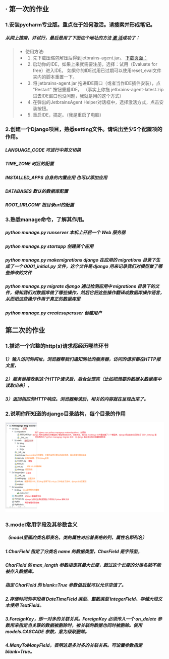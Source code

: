 ## · 第一次的作业
### 1.安装pycharm专业版。重点在于如何激活。请搜索并形成笔记。
##### 从网上搜索，并试行，最后是用了下面这个地址的方法 [激 活](https://zhile.io/2018/08/17/jetbrains-license-server-crack.html)成功了：

> * 使用方法:
> * 1. 先下载压缩包解压后得到jetbrains-agent.jar。
   [下载页面：](https://zhile.io/2018/08/17/jetbrains-license-server-crack.html)
> * 2. 启动你的IDE，如果上来就需要注册，选择：试用（Evaluate for free）进入IDE。
   如果你的IDE试用已过期可以使用reset_eval文件夹内的脚本重置一下。
> * 3. 将 jetbrains-agent.jar 拖进IDE窗口（或者当作IDE插件安装），点 "Restart" 按钮重启IDE。
  （事实上你拖 jetbrains-agent-latest.zip 进去IDE窗口也没问题，我就是用的这个方式）
> * 4. 在弹出的JetbrainsAgent Helper对话框中，选择激活方式，点击安装按钮。
> * 5. 重启IDE，搞定。（我是重启了电脑）

### 2.创建一个Django项目，熟悉setting文件。请说出至少5个配置项的作用。
##### LANGUAGE_CODE  可进行中英文切换
##### TIME_ZONE  时区的配置
##### INSTALLED_APPS  自身的内置应用 也可以添加应用
##### DATABASES  默认的数据库配置
##### ROOT_URLCONF   根目录url的配置

### 3.熟悉manage命令，了解其作用。
#####	python manage.py runserver        本机上开启一个 Web 服务器
#####	python manage.py startapp             创建某个应用
#####	python manage.py makemigrations        django 在应用的 migrations 目录下生成了一个 0001_initial.py 文件，这个文件是 django 用来记录我们对模型做了哪些修改的文件
#####	python manage.py migrate              django 通过检测应用中 migrations 目录下的文件，得知我们对数据库做了哪些操作，然后它把这些操作翻译成数据库操作语言，从而把这些操作作用于真正的数据库里
#####	python manage.py createsuperuser       创建用户

## 第二次的作业
### 1.描述一个完整的http(s)请求都经历哪些环节
##### 1）输入访问的网址，浏览器帮我们通知网址的服务器，访问的请求都在HTTP报文里，
##### 2）服务器接收到这个HTTP请求后，后台处理完（比如把想要的数据从数据库中读取出来），
##### 3）返回相应的HTTP响应。浏览器解读后，相关的内容就在呈现出来了。
	
### 2.说明你所知道的django目录结构，每个目录的作用
![django目录说明](IMG/django目录.png)

### 3.model常用字段及其参数含义
##### （model里面的类名即表名，类的属性对应着表格的列，属性名即列名）
##### 1.CharField 指定了分类名 name 的数据类型，CharField 是字符型，
##### CharField 的 max_length 参数指定其最大长度，超过这个长度的分类名就不能被存入数据库。
##### 指定 CharField 的 blank=True 参数值后就可以允许空值了。
##### 2.存储时间的字段用 DateTimeField 类型、整数类型 IntegerField、存储大段文本使用 TextField。
##### 3.ForeignKey，即一对多的关联关系。ForeignKey 必须传入一个 on_delete 参数用来指定当关联的数据被删除时，被关联的数据也同时被删除。使用 models.CASCADE 参数，意为级联删除。
##### 4.ManyToManyField，表明这是多对多的关联关系。可设置参数指定 blank=True。














